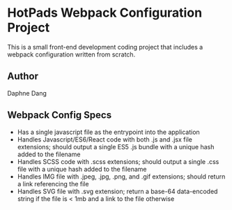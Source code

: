 # HotPads Webpack Configuration Project

This is a small front-end development coding project that includes a webpack configuration written from scratch.

## Author

Daphne Dang

## Webpack Config Specs

- Has a single javascript file as the entrypoint into the application
- Handles Javascript/ES6/React code with both .js and .jsx file extensions; should output a single ES5 .js bundle with a unique hash added to the filename
- Handles SCSS code with .scss extensions; should output a single .css file with a unique hash added to the filename
- Handles IMG file with .jpeg, .jpg, .png, and .gif extensions; should return a link referencing the file
- Handles SVG file with .svg extension; return a base-64 data-encoded string if the file is < 1mb and a link to the file otherwise